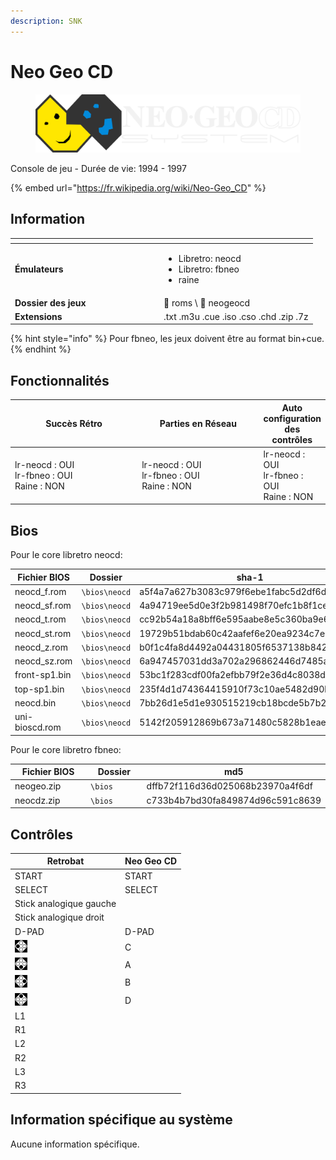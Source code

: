 ```yaml
---
description: SNK
---
```


# Neo Geo CD

<div align="left">

<figure><picture><source srcset="https://raw.githubusercontent.com/fabricecaruso/es-theme-carbon/91d85c7849cc550b0cac4e75cb8e0923d3b61b5e/art/logos/neogeocd-w.svg" media="(prefers-color-scheme: dark)"><img src="https://raw.githubusercontent.com/fabricecaruso/es-theme-carbon/5149a33eed46b2af638b06119397d4023b75131f/art/logos/neogeocd.svg" alt=""></picture><figcaption></figcaption></figure>

</div>

Console de jeu - Durée de vie: 1994 - 1997

{% embed url="https://fr.wikipedia.org/wiki/Neo-Geo_CD" %}

## Information

<table data-header-hidden><thead><tr><th width="224"></th><th></th></tr></thead><tbody><tr><td><strong>Émulateurs</strong></td><td><ul><li>Libretro: neocd</li><li>Libretro: fbneo</li><li>raine</li></ul></td></tr><tr><td><strong>Dossier des jeux</strong></td><td><span data-gb-custom-inline data-tag="emoji" data-code="1f4c2">📂</span> roms \ <span data-gb-custom-inline data-tag="emoji" data-code="1f4c2">📂</span> neogeocd</td></tr><tr><td><strong>Extensions</strong></td><td>.txt .m3u .cue .iso .cso .chd .zip .7z</td></tr></tbody></table>

{% hint style="info" %}
Pour fbneo, les jeux doivent être au format bin+cue.
{% endhint %}

## Fonctionnalités

<table><thead><tr><th width="256">Succès Rétro</th><th width="243">Parties en Réseau</th><th>Auto configuration des contrôles</th></tr></thead><tbody><tr><td>lr-neocd : OUI<br>lr-fbneo : OUI<br>Raine : NON</td><td>lr-neocd : OUI<br>lr-fbneo : OUI<br>Raine : NON</td><td>lr-neocd : OUI<br>lr-fbneo : OUI<br>Raine : NON</td></tr></tbody></table>

## Bios

Pour le core libretro neocd:

<table><thead><tr><th width="167">Fichier BIOS</th><th width="152">Dossier</th><th>sha-1</th></tr></thead><tbody><tr><td>neocd_f.rom</td><td><code>\bios\neocd</code></td><td>a5f4a7a627b3083c979f6ebe1fabc5d2df6d083b</td></tr><tr><td>neocd_sf.rom</td><td><code>\bios\neocd</code></td><td>4a94719ee5d0e3f2b981498f70efc1b8f1cef325</td></tr><tr><td>neocd_t.rom</td><td><code>\bios\neocd</code></td><td>cc92b54a18a8bff6e595aabe8e5c360ba9e62eb5</td></tr><tr><td>neocd_st.rom</td><td><code>\bios\neocd</code></td><td>19729b51bdab60c42aafef6e20ea9234c7eb8410</td></tr><tr><td>neocd_z.rom</td><td><code>\bios\neocd</code></td><td>b0f1c4fa8d4492a04431805f6537138b842b549f</td></tr><tr><td>neocd_sz.rom</td><td><code>\bios\neocd</code></td><td>6a947457031dd3a702a296862446d7485aa89dbb</td></tr><tr><td>front-sp1.bin</td><td><code>\bios\neocd</code></td><td>53bc1f283cdf00fa2efbb79f2e36d4c8038d743a</td></tr><tr><td>top-sp1.bin</td><td><code>\bios\neocd</code></td><td>235f4d1d74364415910f73c10ae5482d90b4274f</td></tr><tr><td>neocd.bin</td><td><code>\bios\neocd</code></td><td>7bb26d1e5d1e930515219cb18bcde5b7b23e2eda</td></tr><tr><td>uni-bioscd.rom</td><td><code>\bios\neocd</code></td><td>5142f205912869b673a71480c5828b1eaed782a8</td></tr></tbody></table>



Pour le core libretro fbneo:

<table><thead><tr><th width="154">Fichier BIOS</th><th width="108">Dossier</th><th>md5</th></tr></thead><tbody><tr><td>neogeo.zip</td><td><code>\bios</code></td><td>dffb72f116d36d025068b23970a4f6df</td></tr><tr><td>neocdz.zip</td><td><code>\bios</code></td><td>c733b4b7bd30fa849874d96c591c8639</td></tr></tbody></table>

## Contrôles

| Retrobat                                          | Neo Geo CD |
| ------------------------------------------------- | ---------- |
| START                                             | START      |
| SELECT                                            | SELECT     |
| Stick analogique gauche                           |            |
| Stick analogique droit                            |            |
| D-PAD                                             | D-PAD      |
| ![](<../../../../.gitbook/assets/image (32).png>) | C          |
| ![](<../../../../.gitbook/assets/image (19).png>) | A          |
| ![](<../../../../.gitbook/assets/image (6).png>)  | B          |
| ![](<../../../../.gitbook/assets/image (34).png>) | D          |
| L1                                                |            |
| R1                                                |            |
| L2                                                |            |
| R2                                                |            |
| L3                                                |            |
| R3                                                |            |

## Information spécifique au système

Aucune information spécifique.
